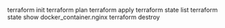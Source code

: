 terraform init
terraform plan
terraform apply
terraform state list
terraform state show docker_container.nginx
terraform destroy